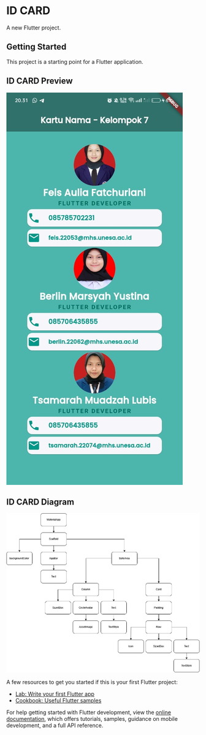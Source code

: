 # ID CARD

A new Flutter project.

## Getting Started

This project is a starting point for a Flutter application.

## ID CARD Preview
<img src="images/tampilan.jpg" />

## ID CARD Diagram
<img src="images/diagram.png" />

A few resources to get you started if this is your first Flutter project:

- [Lab: Write your first Flutter app](https://docs.flutter.dev/get-started/codelab)
- [Cookbook: Useful Flutter samples](https://docs.flutter.dev/cookbook)

For help getting started with Flutter development, view the
[online documentation](https://docs.flutter.dev/), which offers tutorials,
samples, guidance on mobile development, and a full API reference.
